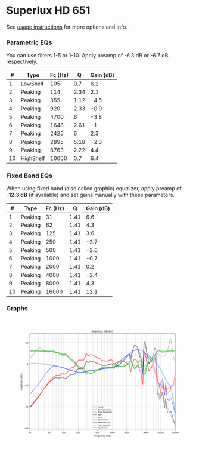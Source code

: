 # Superlux HD 651
See [usage instructions](https://github.com/jaakkopasanen/AutoEq#usage) for more options and info.

### Parametric EQs
You can use filters 1-5 or 1-10. Apply preamp of -6.3 dB or -6.7 dB, respectively.

|   # | Type      |   Fc (Hz) |    Q |   Gain (dB) |
|-----|-----------|-----------|------|-------------|
|   1 | LowShelf  |       105 | 0.7  |         6.2 |
|   2 | Peaking   |       114 | 2.34 |         2.1 |
|   3 | Peaking   |       355 | 1.12 |        -4.5 |
|   4 | Peaking   |       920 | 2.33 |        -0.9 |
|   5 | Peaking   |      4700 | 6    |        -3.8 |
|   6 | Peaking   |      1648 | 2.61 |        -1   |
|   7 | Peaking   |      2425 | 6    |         2.3 |
|   8 | Peaking   |      2895 | 5.18 |        -2.3 |
|   9 | Peaking   |      8763 | 2.22 |         4.4 |
|  10 | HighShelf |     10000 | 0.7  |         6.4 |

### Fixed Band EQs
When using fixed band (also called graphic) equalizer, apply preamp of **-12.3 dB** (if available) and set gains manually with these parameters.

|   # | Type    |   Fc (Hz) |    Q |   Gain (dB) |
|-----|---------|-----------|------|-------------|
|   1 | Peaking |        31 | 1.41 |         6.6 |
|   2 | Peaking |        62 | 1.41 |         4.3 |
|   3 | Peaking |       125 | 1.41 |         3.6 |
|   4 | Peaking |       250 | 1.41 |        -3.7 |
|   5 | Peaking |       500 | 1.41 |        -2.6 |
|   6 | Peaking |      1000 | 1.41 |        -0.7 |
|   7 | Peaking |      2000 | 1.41 |         0.2 |
|   8 | Peaking |      4000 | 1.41 |        -2.4 |
|   9 | Peaking |      8000 | 1.41 |         4.3 |
|  10 | Peaking |     16000 | 1.41 |        12.1 |

### Graphs
![](./Superlux%20HD%20651.png)
